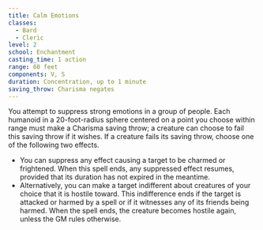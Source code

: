 ```yaml
---
title: Calm Emotions
classes:
  - Bard
  - Cleric
level: 2
school: Enchantment
casting_time: 1 action
range: 60 feet
components: V, S
duration: Concentration, up to 1 minute
saving_throw: Charisma negates
---
```


You attempt to suppress strong emotions in a group of people. Each humanoid in a 20-foot-radius sphere centered on a point you choose within range must make a Charisma saving throw; a creature can choose to fail this saving throw if it wishes. If a creature fails its saving throw, choose one of the following two effects.

- You can suppress any effect causing a target to be charmed or frightened. When this spell ends, any suppressed effect resumes, provided that its duration has not expired in the meantime.
- Alternatively, you can make a target indifferent about creatures of your choice that it is hostile toward. This indifference ends if the target is attacked or harmed by a spell or if it witnesses any of its friends being harmed. When the spell ends, the creature becomes hostile again, unless the GM rules otherwise.
